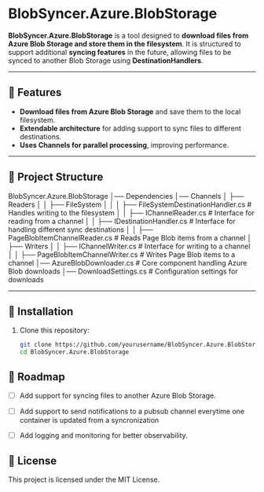 ﻿# BlobSyncer.Azure.BlobStorage

**BlobSyncer.Azure.BlobStorage** is a tool designed to **download files from Azure Blob Storage and store them in the filesystem**. It is structured to support additional **syncing features** in the future, allowing files to be synced to another Blob Storage using **DestinationHandlers**.

---

## 🚀 Features
- **Download files from Azure Blob Storage** and save them to the local filesystem.
- **Extendable architecture** for adding support to sync files to different destinations.
- **Uses Channels for parallel processing**, improving performance.

---

## 📂 Project Structure

BlobSyncer.Azure.BlobStorage 
│── Dependencies 
│── Channels 
│ ├── Readers 
│ │ ├── FileSystem 
│ │ │ ├── FileSystemDestinationHandler.cs # Handles writing to the filesystem 
│ │ ├── IChannelReader.cs # Interface for reading from a channel 
│ │ ├── IDestinationHandler.cs # Interface for handling different sync destinations 
│ │ ├── PageBlobItemChannelReader.cs # Reads Page Blob items from a channel 
│ ├── Writers 
│ │ ├── IChannelWriter.cs # Interface for writing to a channel 
│ │ ├── PageBlobItemChannelWriter.cs # Writes Page Blob items to a channel 
│── AzureBlobDownloader.cs # Core component handling Azure Blob downloads 
│── DownloadSettings.cs # Configuration settings for downloads


---

## 🔧 Installation

1. Clone this repository:
   ```sh
   git clone https://github.com/yourusername/BlobSyncer.Azure.BlobStorage.git
   cd BlobSyncer.Azure.BlobStorage

## 📌  Roadmap
  - [ ] Add support for syncing files to another Azure Blob Storage.
   - [ ] Add support to send notifications to a pubsub channel everytime one container is updated from a syncronization
  - [ ] Add logging and monitoring for better observability.


## 📜 License

This project is licensed under the MIT License.
